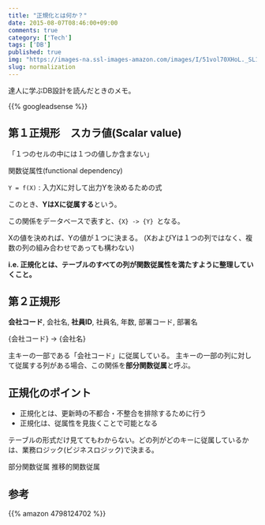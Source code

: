 ```yaml
---
title: "正規化とは何か？"
date: 2015-08-07T08:46:00+09:00
comments: true
category: ['Tech']
tags: ['DB']
published: true
img: "https://images-na.ssl-images-amazon.com/images/I/51vol70XHoL._SL160_.jpg"
slug: normalization
---
```


達人に学ぶDB設計を読んだときのメモ。

{{% googleadsense %}}


## 第１正規形　スカラ値(Scalar value)

「１つのセルの中には１つの値しか含まない」

関数従属性(functional dependency)

`Y = f(X)` : 入力Xに対して出力Yを決めるための式

このとき、**YはXに従属する**という。

この関係をデータベースで表すと、`{X} -> {Y} `となる。


Xの値を決めれば、Yの値が１つに決まる。
(XおよびYは１つの列ではなく、複数の列の組み合わせであっても構わない)

**i.e. 正規化とは、テーブルのすべての列が関数従属性を満たすように整理していくこと。**


## 第２正規形

**会社コード**, 会社名, **社員ID**, 社員名, 年数, 部署コード, 部署名

{会社コード} -> {会社名}

主キーの一部である「会社コード」に従属している。
主キーの一部の列に対して従属する列がある場合、この関係を**部分関数従属**と呼ぶ。

## 正規化のポイント

- 正規化とは、更新時の不都合・不整合を排除するために行う
- 正規化は、従属性を見抜くことで可能となる

テーブルの形式だけ見ててもわからない。どの列がどのキーに従属しているかは、業務ロジック(ビジネスロジック)で決まる。

部分関数従属
推移的関数従属


## 参考

{{% amazon 4798124702 %}}

